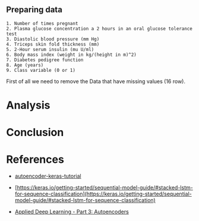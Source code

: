 ## Preparing data


    1. Number of times pregnant
    2. Plasma glucose concentration a 2 hours in an oral glucose tolerance test
    3. Diastolic blood pressure (mm Hg)
    4. Triceps skin fold thickness (mm)
    5. 2-Hour serum insulin (mu U/ml)
    6. Body mass index (weight in kg/(height in m)^2)
    7. Diabetes pedigree function
    8. Age (years)
    9. Class variable (0 or 1)    
First of all we need to remove the Data that have missing values (16 row).

# Analysis
# Conclusion
# References
* [autoencoder-keras-tutorial](https://www.datacamp.com/community/tutorials/autoencoder-keras-tutorial)

* [https://keras.io/getting-started/sequential-model-guide/#stacked-lstm-for-sequence-classification](https://keras.io/getting-started/sequential-model-guide/#stacked-lstm-for-sequence-classification)

* [Applied Deep Learning - Part 3: Autoencoders](https://towardsdatascience.com/applied-deep-learning-part-3-autoencoders-1c083af4d798)